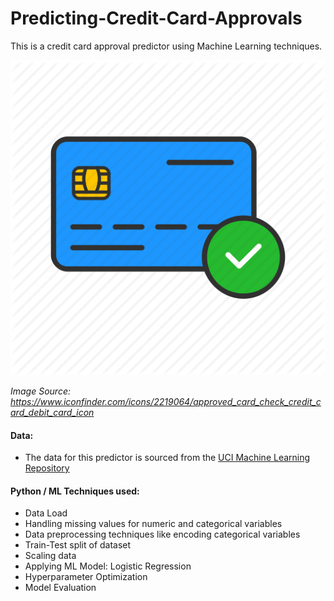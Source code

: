 # Predicting-Credit-Card-Approvals
This is a credit card approval predictor using Machine Learning techniques.

![](cc_approval.png)

*Image Source: https://www.iconfinder.com/icons/2219064/approved_card_check_credit_card_debit_card_icon*


#### Data: 
* The data for this predictor is sourced from the [UCI Machine Learning Repository](http://archive.ics.uci.edu/ml/datasets/credit+approval)



#### Python / ML Techniques used:
* Data Load 
* Handling missing values for numeric and categorical variables
* Data preprocessing techniques like encoding categorical variables
* Train-Test split of dataset
* Scaling data
* Applying ML Model: Logistic Regression
* Hyperparameter Optimization
* Model Evaluation

